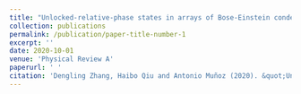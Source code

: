```yaml
---
title: "Unlocked-relative-phase states in arrays of Bose-Einstein condensates"
collection: publications
permalink: /publication/paper-title-number-1
excerpt: ''
date: 2020-10-01
venue: 'Physical Review A'
paperurl: ' '
citation: 'Dengling Zhang, Haibo Qiu and Antonio Muñoz (2020). &quot;Unlocked-relative-phase states in arrays of Bose-Einstein condensates.&quot; <i>Phys. Rev. A</i>. 101, 063623.'
---
```

